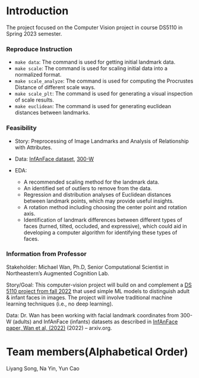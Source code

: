 # Introduction

The project focused on the Computer Vision project in course DS5110 in Spring 2023 semester.

### Reproduce Instruction

- `make data`: The command is used for getting initial landmark data.
- `make scale`: The command is used for scaling initial data into a normalized format.
- `make scale_analyze`: The command is used for computing the Procrustes Distance of different scale ways.
- `make scale_plt`: The command is used for generating a visual inspection of scale results.
- `make euclidean`: The command is used for generating euclidean distances between landmarks.

### Feasibility

- Story: Preprocessing of Image Landmarks and Analysis of Relationship with Attributes.

- Data: [InfAnFace dataset](https://coe.northeastern.edu/Research/AClab/InfAnFace/), [300-W](https://ibug.doc.ic.ac.uk/resources/300-W/)

- EDA:
    - A recommended scaling method for the landmark data.
    - An identified set of outliers to remove from the data.
    - Regression and distribution analyses of Euclidean distances between landmark points, which may provide useful insights.
    - A rotation method including choosing the center point and rotation axis.
    - Identification of landmark differences between different types of faces (turned, tilted, occluded, and expressive), which could aid in developing a computer algorithm for identifying these types of faces.

### Information from Professor

Stakeholder: Michael Wan, Ph.D, Senior Computational Scientist in Northeastern’s Augmented Cognition Lab.

Story/Goal: This computer-vision project will build on and complement a [DS 5110 project from fall 2022](https://github.com/ds5110/faces) that used simple ML models to distinguish adult & infant faces in images. The project will involve traditional machine learning techniques (i.e., no deep learning).

Data: Dr. Wan has been working with facial landmark coordinates from 300-W (adults) and InfAnFace (infants) datasets as described in [InfAnFace paper, Wan et al, (2022)](https://arxiv.org/abs/2110.08935) (2022) – arxiv.org.

# Team members(Alphabetical Order)

Liyang Song, Na Yin, Yun Cao
